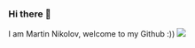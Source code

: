 ### Hi there 👋

I am Martin Nikolov, welcome to my Github  :))
![](https://www.google.com/url?sa=i&url=http%3A%2F%2Fwww.wallpapers13.com%2Fsunset-grand-teton-national-park-wyoming-usa-hd-wallpaper-download-for-mobile-2560x1600%2F&psig=AOvVaw29EeNLgV7X4nfp9d7ymPMY&ust=1597214081263000&source=images&cd=vfe&ved=0CAIQjRxqFwoTCMDzsaHEkusCFQAAAAAdAAAAABAZ)
